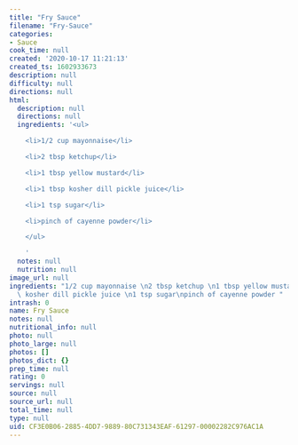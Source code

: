 ```yaml
---
title: "Fry Sauce"
filename: "Fry-Sauce"
categories:
- Sauce
cook_time: null
created: '2020-10-17 11:21:13'
created_ts: 1602933673
description: null
difficulty: null
directions: null
html:
  description: null
  directions: null
  ingredients: '<ul>

    <li>1/2 cup mayonnaise</li>

    <li>2 tbsp ketchup</li>

    <li>1 tbsp yellow mustard</li>

    <li>1 tbsp kosher dill pickle juice</li>

    <li>1 tsp sugar</li>

    <li>pinch of cayenne powder</li>

    </ul>

    '
  notes: null
  nutrition: null
image_url: null
ingredients: "1/2 cup mayonnaise \n2 tbsp ketchup \n1 tbsp yellow mustard\n1 tbsp\
  \ kosher dill pickle juice \n1 tsp sugar\npinch of cayenne powder "
intrash: 0
name: Fry Sauce
notes: null
nutritional_info: null
photo: null
photo_large: null
photos: []
photos_dict: {}
prep_time: null
rating: 0
servings: null
source: null
source_url: null
total_time: null
type: null
uid: CF3E0B06-2885-4DD7-9889-80C731343EAF-61297-00002282C976AC1A
---
```

